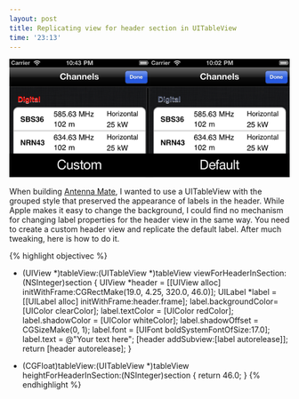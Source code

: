 ```yaml
---
layout: post
title: Replicating view for header section in UITableView
time: '23:13'
---
```


[![Screenshot](/images/posts/2011-01-06-replicating-view-for-header-section-in-uitableview/customtableview_s.png)](/images/posts/2011-01-06-replicating-view-for-header-section-in-uitableview/customtableview.png)

When building [Antenna Mate](http://antennamate.com), I wanted to use a UITableView with the grouped style that preserved the appearance of labels in the header. While Apple makes it easy to change the background, I could find no mechanism for changing label properties for the header view in the same way. You need to create a custom header view and replicate the default label. After much tweaking, here is how to do it.

{% highlight objectivec %}
- (UIView *)tableView:(UITableView *)tableView viewForHeaderInSection:(NSInteger)section {
	UIView *header = [[UIView alloc] initWithFrame:CGRectMake(19.0, 4.25, 320.0, 46.0)];
	UILabel *label = [[UILabel alloc] initWithFrame:header.frame];
	label.backgroundColor= [UIColor clearColor];
	label.textColor = [UIColor redColor];
	label.shadowColor = [UIColor whiteColor];
	label.shadowOffset = CGSizeMake(0, 1);
	label.font = [UIFont boldSystemFontOfSize:17.0];
	label.text = @"Your text here";
	[header addSubview:[label autorelease]];
	return [header autorelease];
}

- (CGFloat)tableView:(UITableView *)tableView heightForHeaderInSection:(NSInteger)section {
	return 46.0;
}
{% endhighlight %}
